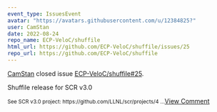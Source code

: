 ```yaml
---
event_type: IssuesEvent
avatar: "https://avatars.githubusercontent.com/u/12384825?"
user: CamStan
date: 2022-08-24
repo_name: ECP-VeloC/shuffile
html_url: https://github.com/ECP-VeloC/shuffile/issues/25
repo_url: https://github.com/ECP-VeloC/shuffile
---
```


<a href='https://github.com/CamStan' target='_blank'>CamStan</a> closed issue <a href='https://github.com/ECP-VeloC/shuffile/issues/25' target='_blank'>ECP-VeloC/shuffile#25</a>.

<p>Shuffile release for SCR v3.0</p><small>See SCR v3.0 project: https://github.com/LLNL/scr/projects/4...</small><a href='https://github.com/ECP-VeloC/shuffile/issues/25' target='_blank'>View Comment</a>